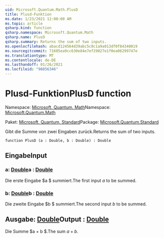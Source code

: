 ```yaml
---
uid: Microsoft.Quantum.Math.PlusD
title: Plusd-Funktion
ms.date: 1/23/2021 12:00:00 AM
ms.topic: article
qsharp.kind: function
qsharp.namespace: Microsoft.Quantum.Math
qsharp.name: PlusD
qsharp.summary: Returns the sum of two inputs.
ms.openlocfilehash: abacd124564d39abc5c0c1a9a013df0f84340019
ms.sourcegitcommit: 71605ea9cc630e84e7ef29027e1f0ea06299747e
ms.translationtype: MT
ms.contentlocale: de-DE
ms.lasthandoff: 01/26/2021
ms.locfileid: "98856346"
---
```

# <a name="plusd-function"></a><span data-ttu-id="63289-102">Plusd-Funktion</span><span class="sxs-lookup"><span data-stu-id="63289-102">PlusD function</span></span>

<span data-ttu-id="63289-103">Namespace: [Microsoft. Quantum. Math](xref:Microsoft.Quantum.Math)</span><span class="sxs-lookup"><span data-stu-id="63289-103">Namespace: [Microsoft.Quantum.Math](xref:Microsoft.Quantum.Math)</span></span>

<span data-ttu-id="63289-104">Paket: [Microsoft. Quantum. Standard](https://nuget.org/packages/Microsoft.Quantum.Standard)</span><span class="sxs-lookup"><span data-stu-id="63289-104">Package: [Microsoft.Quantum.Standard](https://nuget.org/packages/Microsoft.Quantum.Standard)</span></span>


<span data-ttu-id="63289-105">Gibt die Summe von zwei Eingaben zurück.</span><span class="sxs-lookup"><span data-stu-id="63289-105">Returns the sum of two inputs.</span></span>

```qsharp
function PlusD (a : Double, b : Double) : Double
```


## <a name="input"></a><span data-ttu-id="63289-106">Eingabe</span><span class="sxs-lookup"><span data-stu-id="63289-106">Input</span></span>

### <a name="a--double"></a><span data-ttu-id="63289-107">a: [Double](xref:microsoft.quantum.lang-ref.double)</span><span class="sxs-lookup"><span data-stu-id="63289-107">a : [Double](xref:microsoft.quantum.lang-ref.double)</span></span>

<span data-ttu-id="63289-108">Die erste Eingabe $a $ summiert.</span><span class="sxs-lookup"><span data-stu-id="63289-108">The first input $a$ to be summed.</span></span>


### <a name="b--double"></a><span data-ttu-id="63289-109">b: [Double](xref:microsoft.quantum.lang-ref.double)</span><span class="sxs-lookup"><span data-stu-id="63289-109">b : [Double](xref:microsoft.quantum.lang-ref.double)</span></span>

<span data-ttu-id="63289-110">Die zweite Eingabe $b $ summiert.</span><span class="sxs-lookup"><span data-stu-id="63289-110">The second input $b$ to be summed.</span></span>



## <a name="output--double"></a><span data-ttu-id="63289-111">Ausgabe: [Double](xref:microsoft.quantum.lang-ref.double)</span><span class="sxs-lookup"><span data-stu-id="63289-111">Output : [Double](xref:microsoft.quantum.lang-ref.double)</span></span>

<span data-ttu-id="63289-112">Die Summe $a + b $.</span><span class="sxs-lookup"><span data-stu-id="63289-112">The sum $a + b$.</span></span>